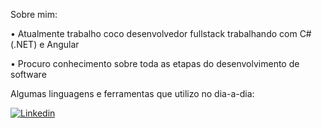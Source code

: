 Sobre mim:

• Atualmente trabalho coco desenvolvedor fullstack trabalhando com C# (.NET) e Angular 

• Procuro conhecimento sobre toda as etapas do desenvolvimento de software
    

Algumas linguagens e ferramentas que utilizo no dia-a-dia:


<a href="https://www.linkedin.com/in/gabriel-pizzani-palhares/"><img src="https://img.shields.io/badge/LinkedIn-0077B5?style=for-the-badge&logo=linkedin&logoColor=white" alt="Linkedin" ></a>
